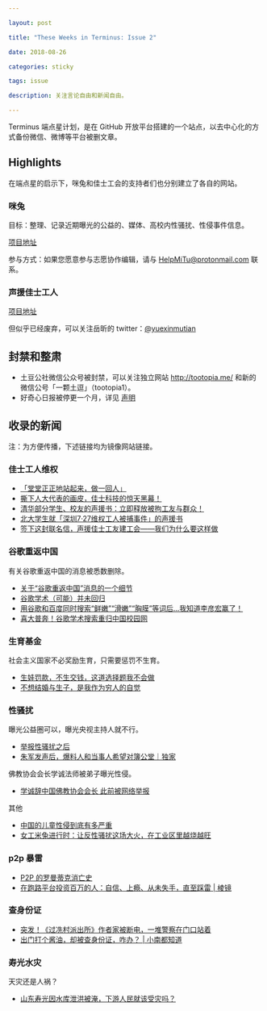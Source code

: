 ```yaml
---

layout: post

title: "These Weeks in Terminus: Issue 2"

date: 2018-08-26

categories: sticky

tags: issue

description: 关注言论自由和新闻自由。

---
```


Terminus 端点星计划，是在 GitHub 开放平台搭建的一个站点，以去中心化的方式备份微信、微博等平台被删文章。

## Highlights

在端点星的启示下，咪兔和佳士工会的支持者们也分别建立了各自的网站。

### 咪兔

目标：整理、记录近期曝光的公益的、媒体、高校内性骚扰、性侵事件信息。

[项目地址](https://github.com/NGOMeToo/NGOMeToo.github.io)

参与方式：如果您愿意参与志愿协作编辑，请与 <a href="mailto:HelpMiTu@protonmail.com">HelpMiTu@protonmail.com</a> 联系。

### 声援佳士工人

[项目地址](https://github.com/shengyuangongyou/shengyuangongyou.github.io)

但似乎已经废弃，可以关注岳昕的 twitter：[@yuexinmutian](https://twitter.com/yuexinmutian)

## 封禁和整肃

* 土豆公社微信公众号被封禁，可以关注独立网站 <http://tootopia.me/> 和新的微信公号「一颗土逗」（tootopia1）。
* 好奇心日报被停更一个月，详见 [声明](https://www.qdaily.com/statement.html)

## 收录的新闻

注：为方便传播，下述链接均为镜像网站链接。

### 佳士工人维权

* [「堂堂正正地站起来，做一回人」](https://no404more.github.io/Terminus/archive/2018/07/29/tang-tang-zheng-zheng.html)
* [撕下人大代表的画皮，佳士科技的惊天黑幕！](https://no404more.github.io/Terminus/archive/2018/07/31/si-xia-ren-da-dai-biao.html)
* [清华部分学生、校友的声援书：立即释放被拘工友与群众！](https://no404more.github.io/Terminus/archive/2018/07/30/qing-hua-sheng-yuan.html)
* [北大学生就「深圳7·27维权工人被捕事件」的声援书](https://no404more.github.io/Terminus/archive/2018/07/29/bei-da-sheng-yuan-gong-ren.html)
* [签下这封联名信，声援佳士工友建工会——我们为什么要这样做](https://no404more.github.io/Terminus/archive/2018/07/24/support-workers.html)

### 谷歌重返中国

有关谷歌重返中国的消息被悉数删除。

* [关于“谷歌重返中国”消息的一个细节](https://no404more.github.io/Terminus/archive/2018/08/09/Google-China.html)
* [谷歌学术（可能）并未回归](http://wechatscope.jmsc.hku.hk:8000/html?fn=gh_114e76fd6e5d_2018-08-09_2247502286_npkhoUPK1I.y.tar.gz)
* [用谷歌和百度同时搜索“鲜嫩”“滑嫩”“胸膜”等词后…我知道李彦宏赢了！](http://wechatscope.jmsc.hku.hk:8000/html?fn=gh_3f9203662dc6_2018-08-10_2247484846_l7Hq2ADLMj.y.tar.gz)
* [喜大普奔！谷歌学术搜索重归中国校园网](http://wechatscope.jmsc.hku.hk:8000/html?fn=gh_108f2a2a27f4_2018-08-10_2652024313_0xsFeljzgq.y.tar.gz)

### 生育基金

社会主义国家不必奖励生育，只需要惩罚不生育。

* [生娃罚款，不生交钱，这道选择题我不会做](https://no404more.github.io/Terminus/archive/2018/08/17/no-answer.html)
* [不想结婚与生子，是我作为穷人的自觉](https://no404more.github.io/Terminus/archive/2018/08/13/ji-hua-sheng-yu.html)

### 性骚扰

曝光公益圈可以，曝光央视主持人就不行。

* [举报性骚扰之后](https://no404more.github.io/Terminus/archive/2018/08/22/xianzi-jubao-xingsaorao.html)
* [朱军发声后，爆料人和当事人希望对簿公堂｜独家](https://no404more.github.io/Terminus/archive/2018/08/15/MeToo-Zhu-Jun.html)

佛教协会会长学诚法师被弟子曝光性侵。

* [学诚辞中国佛教协会会长 此前被网络举报](https://no404more.github.io/Terminus/archive/2018/08/13/xue-cheng.html)

其他

* [中国的儿童性侵到底有多严重](https://no404more.github.io/Terminus/archive/2018/08/07/er-tong-xing-qin.html)
* [女工米兔进行时：让反性骚扰这场大火，在工业区里越烧越旺](https://no404more.github.io/Terminus/archive/2018/08/06/metoo-female-workers.html)

### p2p 暴雷

* [P2P 的罗曼蒂克消亡史](https://no404more.github.io/Terminus/archive/2018/08/13/p2p.html)
* [在跑路平台投资百万的人：自信、上瘾、从未失手，直至踩雷 \| 棱镜](https://no404more.github.io/Terminus/archive/2018/08/07/p2p-leng-jing.html)

### 查身份证

* [突发！《过冼村派出所》作者家被断电，一堆警察在门口站着](https://no404more.github.io/Terminus/archive/2018/08/21/id-card.html)
* [出门打个酱油，却被查身份证，咋办？ \| 小南都知道](https://no404more.github.io/Terminus/archive/2018/08/21/id-card2.html)

### 寿光水灾

天灾还是人祸？

* [山东寿光因水库泄洪被淹，下游人民就该受灾吗？](https://no404more.github.io/Terminus/archive/2018/08/23/Shouguang-flood.html)
